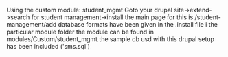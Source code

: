 Using the custom module: student_mgmt
Goto your drupal site->extend->search for student management->install
the main page for this is /student-management/add
database formats have been given in the .install file i the particular module folder
the module can be found in modules/Custom/student_mgmt
the sample db usd with this drupal setup has been included ('sms.sql')
